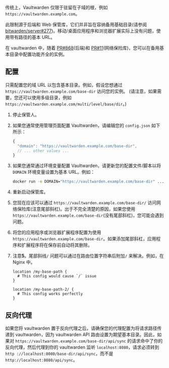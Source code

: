 传统上，Vaultwarden 仅限于驻留在子域的根，例如`https://vaultwarden.example.com`。

此限制源于后端和 Web 保管库，它们并非旨在容纳备用基础目录(请参阅 [bitwarden/server#277](/bitwarden/server/issues/277))。移动/桌面应用程序和浏览器扩展实际上没有问题，使用带有路径的基本 URL。

在 vaultwarden 中，随着 [PR#868](https://github.com/dani-garcia/vaultwarden/pull/868)(后端)和 [PR#11](https://github.com/dani-garcia/bw_web_builds/pull/11)(网络保险库)，您可以在备用基本目录中配置功能齐全的实例。

## 配置

只需配置您的域 URL 以包含基本目录。例如，假设您想通过 `https://vaultwarden.example.com/base-dir` 访问您的实例。 (请注意，如果需要，您还可以使用多级目录，例如 `https://vaultwarden.example.com/multi/level/base/dir`。)

1. 停止保管人。
2. 如果您通常使用管理页面配置 Vaultwarden，请编辑您的 `config.json` 如下所示：

    ```javascript
    {
      "domain": "https://vaultwarden.example.com/base-dir",
      // ... other values ...
    }
    ```

3. 如果您通常通过环境变量配置 Vaultwarden，请更新您的配置文件/脚本以将 `DOMAIN` 环境变量设置为基本 URL。例如：

   ```sh
   docker run -e DOMAIN="https://vaultwarden.example.com/base-dir" ...
   ```

4. 重新启动保管库。
5. 您现在应该可以通过 `https://vaultwarden.example.com/base-dir/` 访问网络保险库(注意尾部斜杠)。出于不完全清楚的原因，如果您使用`https://vaultwarden.example.com/base-dir`(没有尾部斜杠)，您可能会遇到问题。
6. 将您的应用程序或浏览器扩展程序配置为使用 `https://vaultwarden.example.com/base-dir`。如果添加尾部斜杠，应用程序和扩展程序将在保存前自动将其删除。
7. 注意**5**。尾部斜线`/` 问题可以通过在路由位置字符串后附加`/` 来解决。例如，在 Nginx 中。

    ```
    location /my-base-path {
      # This config would cause `/` issue
    }
    
    location /my-base-path-2/ {
      # This config works perfectly
    }
    ```

## 反向代理

如果您将 vaultwarden 置于反向代理之后，请确保您的代理配置为将请求路径传递到 vaultwarden，因为 vaultwarden API 路由设置为期望基本目录。因此，如果对 `https://vaultwarden.example.com/base-dir/api/sync` 的请求命中了你的反向代理，然后代理到你的 vaultwarden 监听 `localhost:8080`，请求必须转到 `http ://localhost:8080/base-dir/api/sync`，而不是`http://localhost:8080/api/sync`。
